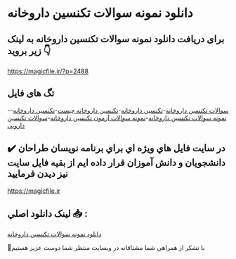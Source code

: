 # دانلود نمونه سوالات تکنسین داروخانه

## برای دریافت دانلود نمونه سوالات تکنسین داروخانه به لینک زیر بروید 👇

https://magicfile.ir/?p=2488

## تگ های فایل

-[سوالات تکنسین داروخانه](https://magicfile.ir/product/%d9%86%d9%85%d9%88%d9%86%d9%87-%d8%b3%d9%88%d8%a7%d9%84%d8%a7%d8%aa-%d8%aa%da%a9%d9%86%d8%b3%db%8c%d9%86-%d8%af%d8%a7%d8%b1%d9%88%d8%ae%d8%a7%d9%86%d9%87/)-[تکنسین داروخانه](https://magicfile.ir/product/%d9%86%d9%85%d9%88%d9%86%d9%87-%d8%b3%d9%88%d8%a7%d9%84%d8%a7%d8%aa-%d8%aa%da%a9%d9%86%d8%b3%db%8c%d9%86-%d8%af%d8%a7%d8%b1%d9%88%d8%ae%d8%a7%d9%86%d9%87/)-[تکنسین داروخانه چیست](https://magicfile.ir/product/%d9%86%d9%85%d9%88%d9%86%d9%87-%d8%b3%d9%88%d8%a7%d9%84%d8%a7%d8%aa-%d8%aa%da%a9%d9%86%d8%b3%db%8c%d9%86-%d8%af%d8%a7%d8%b1%d9%88%d8%ae%d8%a7%d9%86%d9%87/)-[تكنسين داروخانه](https://magicfile.ir/product/%d9%86%d9%85%d9%88%d9%86%d9%87-%d8%b3%d9%88%d8%a7%d9%84%d8%a7%d8%aa-%d8%aa%da%a9%d9%86%d8%b3%db%8c%d9%86-%d8%af%d8%a7%d8%b1%d9%88%d8%ae%d8%a7%d9%86%d9%87/)-[نمونه سوالات تکنسین داروخانه](https://magicfile.ir/product/%d9%86%d9%85%d9%88%d9%86%d9%87-%d8%b3%d9%88%d8%a7%d9%84%d8%a7%d8%aa-%d8%aa%da%a9%d9%86%d8%b3%db%8c%d9%86-%d8%af%d8%a7%d8%b1%d9%88%d8%ae%d8%a7%d9%86%d9%87/)-[نمونه سوالات آزمون تکنسین داروخانه](https://magicfile.ir/product/%d9%86%d9%85%d9%88%d9%86%d9%87-%d8%b3%d9%88%d8%a7%d9%84%d8%a7%d8%aa-%d8%aa%da%a9%d9%86%d8%b3%db%8c%d9%86-%d8%af%d8%a7%d8%b1%d9%88%d8%ae%d8%a7%d9%86%d9%87/)-[سوالات تکنسین دارویی](https://magicfile.ir/product/%d9%86%d9%85%d9%88%d9%86%d9%87-%d8%b3%d9%88%d8%a7%d9%84%d8%a7%d8%aa-%d8%aa%da%a9%d9%86%d8%b3%db%8c%d9%86-%d8%af%d8%a7%d8%b1%d9%88%d8%ae%d8%a7%d9%86%d9%87/)

## ✔️ در سايت فايل هاي ويژه اي براي برنامه نويسان طراحان دانشجويان و دانش آموزان قرار داده ايم از بقيه فايل سايت نيز ديدن فرماييد

https://magicfile.ir


## لينک دانلود اصلي 📥 :

[دانلود نمونه سوالات تکنسین داروخانه](https://magicfile.ir/product/%d9%86%d9%85%d9%88%d9%86%d9%87-%d8%b3%d9%88%d8%a7%d9%84%d8%a7%d8%aa-%d8%aa%da%a9%d9%86%d8%b3%db%8c%d9%86-%d8%af%d8%a7%d8%b1%d9%88%d8%ae%d8%a7%d9%86%d9%87/) 


🙏با تشکر از همراهي شما مشتاقانه در وبسایت منتظر شما دوست عزیز هستیم

